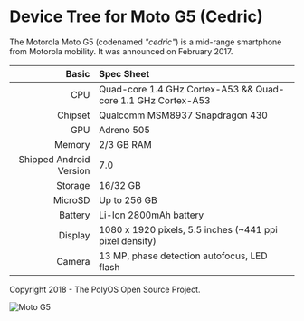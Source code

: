 Device Tree for Moto G5 (Cedric)
===========================================

The Motorola Moto G5 (codenamed _"cedric"_) is a mid-range smartphone from Motorola mobility.
It was announced on February 2017.

Basic   | Spec Sheet
-------:|:-------------------------
CPU     | Quad-core 1.4 GHz Cortex-A53 && Quad-core 1.1 GHz Cortex-A53
Chipset | Qualcomm MSM8937 Snapdragon 430
GPU     | Adreno 505
Memory  | 2/3 GB RAM
Shipped Android Version | 7.0
Storage | 16/32 GB
MicroSD | Up to 256 GB
Battery | Li-Ion 2800mAh battery
Display | 1080 x 1920 pixels, 5.5 inches (~441 ppi pixel density)
Camera  | 13 MP, phase detection autofocus, LED flash

Copyright 2018 - The PolyOS Open Source Project.

![Moto G5](https://i.gadgets360cdn.com/large/moto_g5_sapphire_blue_1490185457740.png?output-quality=80 "Moto G5")
